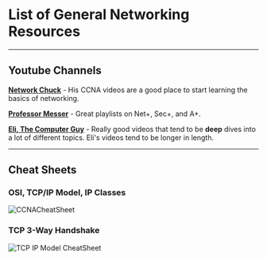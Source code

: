 # List of General Networking Resources

----------------

## Youtube Channels

**[Network Chuck](https://www.youtube.com/c/NetworkChuck)** - His CCNA videos are a good place to start learning the basics of networking.

**[Professor Messer](https://www.youtube.com/c/professormesser)** - Great playlists on Net+, Sec+, and A+. 

**[Eli, The Computer Guy](https://www.youtube.com/c/Elithecomputerguypage)** - Really good videos that tend to be **deep** dives into a lot of different  topics. Eli's videos tend to be longer in length.

------------------

## Cheat Sheets

### OSI, TCP/IP Model, IP Classes

![CCNACheatSheet](https://user-images.githubusercontent.com/24508513/183228511-673a417d-4bdd-436d-ad88-fe1ed46e4ce6.png)

### TCP 3-Way Handshake

![TCP IP Model CheatSheet](https://user-images.githubusercontent.com/24508513/183228529-8c24ea54-f4d2-4587-a1de-94ea562d7ea4.png)
